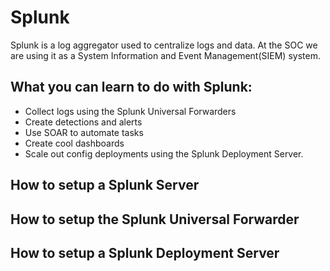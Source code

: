 # Splunk
Splunk is a log aggregator used to centralize logs and data. At the SOC we are using it as a System Information and Event Management(SIEM) system.

## What you can learn to do with Splunk:
- Collect logs using the Splunk Universal Forwarders
- Create detections and alerts
- Use SOAR to automate tasks
- Create cool dashboards 
- Scale out config deployments using the Splunk Deployment Server.

## How to setup a Splunk Server

## How to setup the Splunk Universal Forwarder

## How to setup a Splunk Deployment Server


